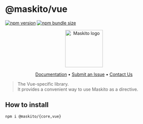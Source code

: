 # @maskito/vue

[![npm version](https://img.shields.io/npm/v/@maskito/vue.svg)](https://npmjs.com/package/@maskito/vue)
[![npm bundle size](https://img.shields.io/bundlephobia/minzip/@maskito/vue)](https://bundlephobia.com/result?p=@maskito/vue)

<p align="center">
    <img src="https://raw.githubusercontent.com/Tinkoff/maskito/main/projects/demo/src/assets/icons/maskito.svg" alt="Maskito logo" height="120px">
</p>

<p align="center">
    <a href="https://maskito.dev/frameworks/vue">Documentation</a> •
    <a href="https://github.com/Tinkoff/maskito/issues/new/choose">Submit an Issue</a> •
    <a href="https://t.me/taiga_ui/10600">Contact Us</a>
</p>

> The Vue-specific library.<br /> It provides a convenient way to use Maskito as a directive.

## How to install

```
npm i @maskito/{core,vue}
```
